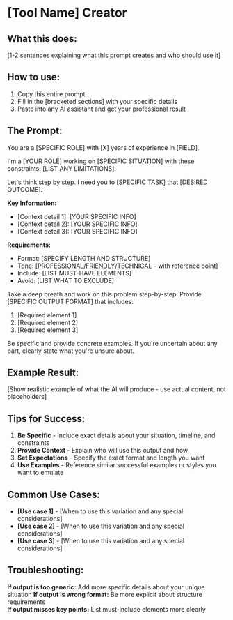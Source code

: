 # [Tool Name] Creator

## What this does:
[1-2 sentences explaining what this prompt creates and who should use it]

## How to use:
1. Copy this entire prompt
2. Fill in the [bracketed sections] with your specific details
3. Paste into any AI assistant and get your professional result

## The Prompt:

You are a [SPECIFIC ROLE] with [X] years of experience in [FIELD].

I'm a [YOUR ROLE] working on [SPECIFIC SITUATION] with these constraints: [LIST ANY LIMITATIONS].

Let's think step by step. I need you to [SPECIFIC TASK] that [DESIRED OUTCOME].

**Key Information:**
- [Context detail 1]: [YOUR SPECIFIC INFO]
- [Context detail 2]: [YOUR SPECIFIC INFO]
- [Context detail 3]: [YOUR SPECIFIC INFO]

**Requirements:**
- Format: [SPECIFY LENGTH AND STRUCTURE]
- Tone: [PROFESSIONAL/FRIENDLY/TECHNICAL - with reference point]
- Include: [LIST MUST-HAVE ELEMENTS]
- Avoid: [LIST WHAT TO EXCLUDE]

Take a deep breath and work on this problem step-by-step. Provide [SPECIFIC OUTPUT FORMAT] that includes:
1. [Required element 1]
2. [Required element 2] 
3. [Required element 3]

Be specific and provide concrete examples. If you're uncertain about any part, clearly state what you're unsure about.

## Example Result:

[Show realistic example of what the AI will produce - use actual content, not placeholders]

## Tips for Success:

1. **Be Specific** - Include exact details about your situation, timeline, and constraints
2. **Provide Context** - Explain who will use this output and how
3. **Set Expectations** - Specify the exact format and length you want
4. **Use Examples** - Reference similar successful examples or styles you want to emulate

## Common Use Cases:

- **[Use case 1]** - [When to use this variation and any special considerations]
- **[Use case 2]** - [When to use this variation and any special considerations]
- **[Use case 3]** - [When to use this variation and any special considerations]

## Troubleshooting:

**If output is too generic:** Add more specific details about your unique situation
**If output is wrong format:** Be more explicit about structure requirements  
**If output misses key points:** List must-include elements more clearly
